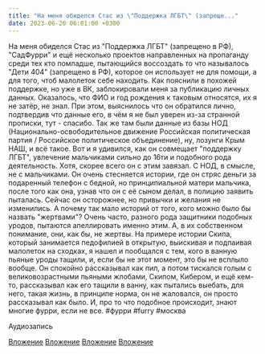 ```yaml
---
title: "На меня обиделся Стас из \"Поддержка ЛГБТ\" (запреще..."
date: 2023-06-26 06:01:00 +0300
---
```


На меня обиделся Стас из "Поддержка ЛГБТ" (запрещено в РФ), "СадФурри" и ещё несколько проектов направленных на пропаганду среди тех кто помладше, пытающийся воссоздать то что называлось "Дети 404" (запрещено в РФ), которое он использует не для помощи, а для того, чтоб малолеток себе находить.
Как пояснили в похожей поддержке, но уже в ВК, заблокировали меня за публикацию личных данных. Оказалось, что ФИО и год рождения к таковым относятся, их я не затёр, не знал. При этом, выяснилось что он обратился лично, подтвердив что данные его, в чём я не был уверен из-за странной прописки, тут - спасибо.
Так же там были данные из базы НОД (Национально-освободительное движение Российская политическая партия / Российское политическое объединение), ну, лозунги Крым НАШ, и всё такое. Вот и я удивился, как он совмещает "поддержку ЛГБТ", увлечение мальчиками сильно до 16ти и подобного рода деятельность. Хотя, скорее всего он с этим завязал. С НОД, в смысле, не с мальчиками.
Он очень стесняется истории, где он стряс деньги за подаренный телефон с бедной, но принципиальной матери мальчика, после того как она, узнав что он с её сыном делал, в полицию заявить пыталась. Сейчас он осторожнее, но привычки и желания не изменились.
А почему так мало историй от того, кого можно было бы назвать "жертвами"? Очень часто, разного рода защитники подобных уродов, пытаются апеллировать именно этим.
А, в их собственном понимание, они, как бы, не жертвы. На примере истории Скипа, который занимается педофилией в открытую, выискивая и подпаивая малолеток на сходках, я нашел и пообщался с тем, кого в ванную пьяные уроды тащили, и, если бы не этот момент, это бы не всплыло вообще. Он спокойно рассказывал как пил, а потом тискался голым с великовозрастными пьяными жлобами, Скипом, Кибером, и ещё кем-то, рассказывал как его тащили в ванну, как пытались выебать, для него, такая жизнь, в принципе норма, он не жаловался, он просто рассказывал как было. И, про то что подобное происходит, знают многие фурри, если не все.
#фурри #furry #москва


Аудиозапись

[Вложение](https://vk.com/photo41076938_457249928)
[Вложение](https://vk.com/photo41076938_457250076)
[Вложение](https://vk.com/photo41076938_457250077)
[Вложение](https://vk.com/photo41076938_457250078)
